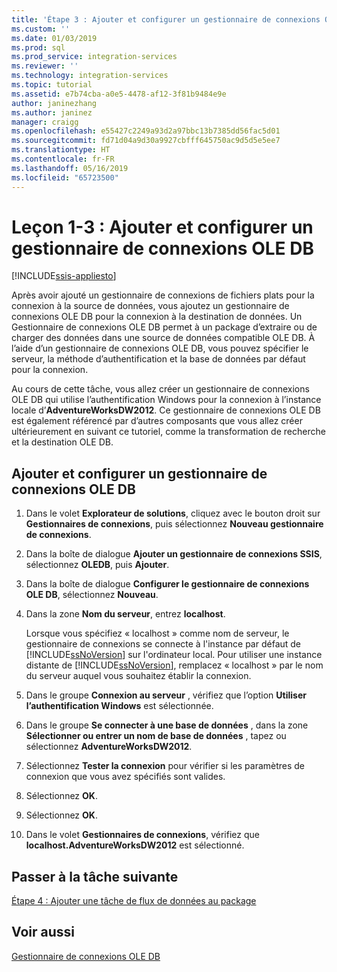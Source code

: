 ```yaml
---
title: 'Étape 3 : Ajouter et configurer un gestionnaire de connexions OLE DB | Microsoft Docs'
ms.custom: ''
ms.date: 01/03/2019
ms.prod: sql
ms.prod_service: integration-services
ms.reviewer: ''
ms.technology: integration-services
ms.topic: tutorial
ms.assetid: e7b74cba-a0e5-4478-af12-3f81b9484e9e
author: janinezhang
ms.author: janinez
manager: craigg
ms.openlocfilehash: e55427c2249a93d2a97bbc13b7385dd56fac5d01
ms.sourcegitcommit: fd71d04a9d30a9927cbfff645750ac9d5d5e5ee7
ms.translationtype: HT
ms.contentlocale: fr-FR
ms.lasthandoff: 05/16/2019
ms.locfileid: "65723500"
---
```

# <a name="lesson-1-3-add-and-configure-an-ole-db-connection-manager"></a>Leçon 1-3 : Ajouter et configurer un gestionnaire de connexions OLE DB

[!INCLUDE[ssis-appliesto](../includes/ssis-appliesto-ssvrpluslinux-asdb-asdw-xxx.md)]



Après avoir ajouté un gestionnaire de connexions de fichiers plats pour la connexion à la source de données, vous ajoutez un gestionnaire de connexions OLE DB pour la connexion à la destination de données. Un Gestionnaire de connexions OLE DB permet à un package d’extraire ou de charger des données dans une source de données compatible OLE DB. À l’aide d’un gestionnaire de connexions OLE DB, vous pouvez spécifier le serveur, la méthode d’authentification et la base de données par défaut pour la connexion.  
  
Au cours de cette tâche, vous allez créer un gestionnaire de connexions OLE DB qui utilise l’authentification Windows pour la connexion à l’instance locale d’**AdventureWorksDW2012**. Ce gestionnaire de connexions OLE DB est également référencé par d’autres composants que vous allez créer ultérieurement en suivant ce tutoriel, comme la transformation de recherche et la destination OLE DB.  
  
## <a name="add-and-configure-an-ole-db-connection-manager"></a>Ajouter et configurer un gestionnaire de connexions OLE DB

1. Dans le volet **Explorateur de solutions**, cliquez avec le bouton droit sur **Gestionnaires de connexions**, puis sélectionnez **Nouveau gestionnaire de connexions**.

1. Dans la boîte de dialogue **Ajouter un gestionnaire de connexions SSIS**, sélectionnez **OLEDB**, puis **Ajouter**.
    
2. Dans la boîte de dialogue **Configurer le gestionnaire de connexions OLE DB**, sélectionnez **Nouveau**.  
  
3. Dans la zone **Nom du serveur**, entrez **localhost**.  
  
    Lorsque vous spécifiez « localhost » comme nom de serveur, le gestionnaire de connexions se connecte à l'instance par défaut de [!INCLUDE[ssNoVersion](../includes/ssnoversion-md.md)] sur l'ordinateur local. Pour utiliser une instance distante de [!INCLUDE[ssNoVersion](../includes/ssnoversion-md.md)], remplacez « localhost » par le nom du serveur auquel vous souhaitez établir la connexion.  
  
4. Dans le groupe **Connexion au serveur** , vérifiez que l’option **Utiliser l’authentification Windows** est sélectionnée.  
  
5. Dans le groupe **Se connecter à une base de données** , dans la zone **Sélectionner ou entrer un nom de base de données** , tapez ou sélectionnez **AdventureWorksDW2012**.  
  
6. Sélectionnez **Tester la connexion** pour vérifier si les paramètres de connexion que vous avez spécifiés sont valides.  
  
7. Sélectionnez **OK**.  
  
8. Sélectionnez **OK**.  
  
9. Dans le volet **Gestionnaires de connexions**, vérifiez que **localhost.AdventureWorksDW2012** est sélectionné.  
  

## <a name="go-to-next-task"></a>Passer à la tâche suivante
[Étape 4 : Ajouter une tâche de flux de données au package](../integration-services/lesson-1-4-adding-a-data-flow-task-to-the-package.md)  
  
## <a name="see-also"></a>Voir aussi  
[Gestionnaire de connexions OLE DB](../integration-services/connection-manager/ole-db-connection-manager.md)  
  

